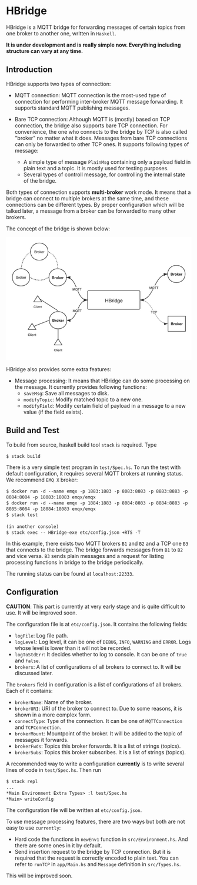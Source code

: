# HBridge

HBridge is a MQTT bridge for forwarding messages of certain topics from one broker to another one, written in `Haskell`.

**It is under development and is really simple now. Everything including structure can vary at any time.**

## Introduction

HBridge supports two types of connection:

- MQTT connection: MQTT connection is the most-used type of connection for performing inter-broker MQTT message forwarding. It supports standard MQTT publishing messages.
- Bare TCP connection: Although MQTT is (mostly) based on TCP connection, the bridge also supports bare TCP connection. For convenience, the one who connects to the bridge by TCP is also called "broker" no matter what it does. Messages from bare TCP connections can only be forwarded to other TCP ones. It supports following types of message:

  + A simple type of message `PlainMsg` containing only a payload field in plain text and a topic. It is mostly used for testing purposes.
  + Several types of controll message, for controlling the internal state of the bridge.

Both types of connection supports **multi-broker** work mode. It means that a bridge can connect to multiple brokers at the same time, and these connections can be different types. By proper configuration which will be talked later, a message from a broker can be forwarded to many other brokers.

The concept of the bridge is shown below:

![structure](./docs/images/structure.png)

HBridge also provides some extra features:

- Message processing: It means that HBridge can do some processing on the message. It currently provides following functions:
  + `saveMsg`: Save all messages to disk.
  + `modifyTopic`: Modify matched topic to a new one.
  + `modifyField`: Modify certain field of payload in a message to a new value (if the field exists).


## Build and Test

To build from source, haskell build tool `stack` is required. Type
```
$ stack build
```

There is a very simple test program in `test/Spec.hs`. To run the test with default configuration, it requires several MQTT brokers at running status. We recommend `EMQ X` broker:
```
$ docker run -d --name emqx -p 1883:1883 -p 8083:8083 -p 8883:8883 -p 8084:8084 -p 18083:18083 emqx/emqx
$ docker run -d --name emqx -p 1884:1883 -p 8084:8083 -p 8884:8883 -p 8085:8084 -p 18084:18083 emqx/emqx
$ stack test

(in another console)
$ stack exec -- HBridge-exe etc/config.json +RTS -T
```

In this example, there exists two MQTT brokers `B1` and `B2` and a TCP one `B3` that connects to the bridge. The bridge forwards messages from `B1` to `B2` and vice versa. `B3` sends plain messages and a request for listing processing functions in bridge to the bridge periodically.

The running status can be found at `localhost:22333`.

## Configuration

**CAUTION**: This part is currently at very early stage and is quite difficult to use. It will be improved soon.

The configuration file is at `etc/config.json`. It contains the following fields:

- `logFile`: Log file path.
- `logLevel`: Log level, it can be one of `DEBUG`, `INFO`, `WARNING` and `ERROR`. Logs whose level is lower than it will not be recorded.
- `logToStdErr`: It decides whether to log to console. It can be one of `true` and `false`.
- `brokers`: A list of configurations of all brokers to connect to. It will be discussed later.

The `brokers` field in configuration is a list of configurations of all brokers. Each of it contains:

- `brokerName`: Name of the broker.
- `brokerURI`: URI of the broker to connect to. Due to some reasons, it is shown in a more complex form.
- `connectType`: Type of the connection. It can be one of `MQTTConnection` and `TCPConnection`.
- `brokerMount`: Mountpoint of the broker. It will be added to the topic of messages it forwards.
- `brokerFwds`: Topics this broker forwards. It is a list of strings (topics).
- `brokerSubs`: Topics this broker subscribes. It is a list of strings (topics).

A recommended way to write a configuration **currently** is to write several lines of code in `test/Spec.hs`. Then run
```
$ stack repl
...
*Main Environment Extra Types> :l test/Spec.hs
*Main> writeConfig
```
The configuration file will be written at `etc/config.json`.

To use message processing features, there are two ways but both are not easy to use `currently`:

- Hard code the functions in `newEnv1` function in `src/Environment.hs`. And there are some ones in it by default.
- Send insertion request to the bridge by TCP connection. But it is required that the request is correctly encoded to plain text. You can refer to `runTCP` in `app/Main.hs` and `Message` definition in `src/Types.hs`.

This will be improved soon.
